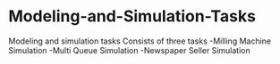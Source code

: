 # Modeling-and-Simulation-Tasks
Modeling and simulation tasks
Consists of three tasks
-Milling Machine Simulation
-Multi Queue Simulation
-Newspaper Seller Simulation
